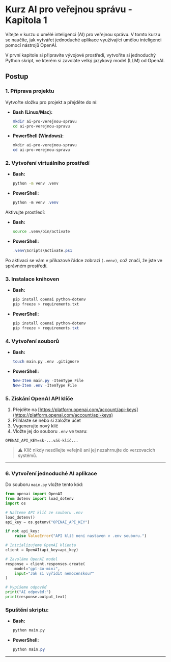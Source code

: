 # Kurz AI pro veřejnou správu - Kapitola 1

Vítejte v kurzu o umělé inteligenci (AI) pro veřejnou správu.
V tomto kurzu se naučíte, jak vytvářet jednoduché aplikace využívající umělou inteligenci pomocí nástrojů OpenAI.  

V první kapitole si připravíte vývojové prostředí, vytvoříte si jednoduchý Python skript, ve kterém si zavoláte velký jazykový model (LLM) od OpenAI.

## Postup

### 1. Příprava projektu

Vytvořte složku pro projekt a přejděte do ní:

- **Bash (Linux/Mac):**
  ```bash
  mkdir ai-pro-verejnou-spravu
  cd ai-pro-verejnou-spravu
  ```
- **PowerShell (Windows):**
  ```powershell
  mkdir ai-pro-verejnou-spravu
  cd ai-pro-verejnou-spravu
  ```

### 2. Vytvoření virtuálního prostředí

- **Bash:**
  ```bash
  python -m venv .venv
  ```
- **PowerShell:**
  ```powershell
  python -m venv .venv
  ```

Aktivujte prostředí:

- **Bash:**
  ```bash
  source .venv/bin/activate
  ```
- **PowerShell:**
  ```powershell
  .venv\Scripts\Activate.ps1
  ```

Po aktivaci se vám v příkazové řádce zobrazí `(.venv)`, což značí, že jste ve správném prostředí.

### 3. Instalace knihoven

- **Bash:**
  ```bash
  pip install openai python-dotenv
  pip freeze > requirements.txt
  ```
- **PowerShell:**
  ```powershell
  pip install openai python-dotenv
  pip freeze > requirements.txt
  ```

### 4. Vytvoření souborů

- **Bash:**
  ```bash
  touch main.py .env .gitignore
  ```
- **PowerShell:**
  ```powershell
  New-Item main.py -ItemType File
  New-Item .env -ItemType File
  ```

### 5. Získání OpenAI API klíče

1. Přejděte na [https://platform.openai.com/account/api-keys](https://platform.openai.com/account/api-keys)
2. Přihlaste se nebo si založte účet
3. Vygenerujte nový klíč
4. Vložte jej do souboru `.env` ve tvaru:

```
OPENAI_API_KEY=sk-...váš-klíč...
```

> ⚠️ Klíč nikdy nesdílejte veřejně ani jej nezahrnujte do verzovacích systémů.

---

### 6. Vytvoření jednoduché AI aplikace

Do souboru `main.py` vložte tento kód:

```python
from openai import OpenAI
from dotenv import load_dotenv
import os

# Načteme API klíč ze souboru .env
load_dotenv()
api_key = os.getenv("OPENAI_API_KEY")

if not api_key:
    raise ValueError("API klíč není nastaven v .env souboru.")

# Inicializujeme OpenAI klienta
client = OpenAI(api_key=api_key)

# Zavoláme OpenAI model
response = client.responses.create(
    model="gpt-4o-mini",
    input="Jak si vyřídit nemocenskou?"
)

# Vypíšeme odpověď
print("AI odpověď:")
print(response.output_text)
```

### Spuštění skriptu:

- **Bash:**
  ```bash
  python main.py
  ```
- **PowerShell:**
  ```powershell
  python main.py
  ```

---